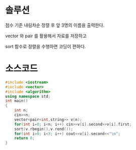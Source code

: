 # 솔루션

점수 기준 내림차순 정렬 후 앞 3명의 이름을 출력한다.

vector 와 pair 를 활용해서 자료를 저장하고

sort 함수로 정렬을 수행하면 코딩이 편하다.



# 소스코드

```cpp
#include <iostream>
#include <vector>
#include <algorithm>
using namespace std;
int main()
{
    int n;
    cin>>n;
    vector<pair<int,string>> v(n);
    for(int i=0; i<n; i++) cin>>v[i].second>>v[i].first;
    sort(v.rbegin(),v.rend());
    for(int i=0; i<3; i++) cout<<v[i].second<<"\n";
    return 0;
}
```

